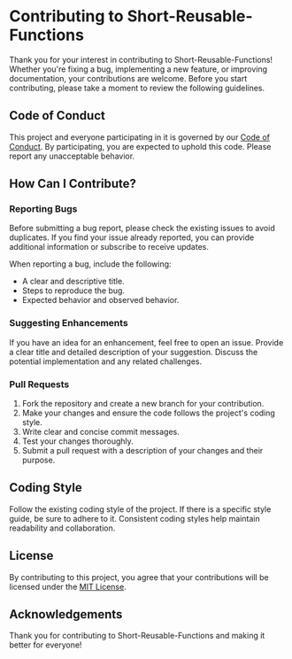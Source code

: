 # Contributing to Short-Reusable-Functions
Thank you for your interest in contributing to Short-Reusable-Functions! Whether you're fixing a bug, implementing a new feature, or improving documentation, your contributions are welcome.
Before you start contributing, please take a moment to review the following guidelines.

## Code of Conduct
This project and everyone participating in it is governed by our [Code of Conduct](CODE_OF_CONDUCT.md). By participating, you are expected to uphold this code. Please report any unacceptable behavior.

## How Can I Contribute?

### Reporting Bugs
Before submitting a bug report, please check the existing issues to avoid duplicates. If you find your issue already reported, you can provide additional information or subscribe to receive updates.

When reporting a bug, include the following:
- A clear and descriptive title.
- Steps to reproduce the bug.
- Expected behavior and observed behavior.

### Suggesting Enhancements

If you have an idea for an enhancement, feel free to open an issue. Provide a clear title and detailed description of your suggestion. Discuss the potential implementation and any related challenges.

### Pull Requests
1. Fork the repository and create a new branch for your contribution.
2. Make your changes and ensure the code follows the project's coding style.
3. Write clear and concise commit messages.
4. Test your changes thoroughly.
5. Submit a pull request with a description of your changes and their purpose.

## Coding Style
Follow the existing coding style of the project. If there is a specific style guide, be sure to adhere to it. Consistent coding styles help maintain readability and collaboration.

## License
By contributing to this project, you agree that your contributions will be licensed under the [MIT License](LICENSE).

## Acknowledgements
Thank you for contributing to Short-Reusable-Functions and making it better for everyone!
